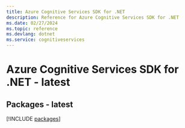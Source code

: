 ```yaml
---
title: Azure Cognitive Services SDK for .NET
description: Reference for Azure Cognitive Services SDK for .NET
ms.date: 02/27/2024
ms.topic: reference
ms.devlang: dotnet
ms.service: cognitiveservices
---
```

# Azure Cognitive Services SDK for .NET - latest
## Packages - latest
[!INCLUDE [packages](cognitive-services-index.md)]
